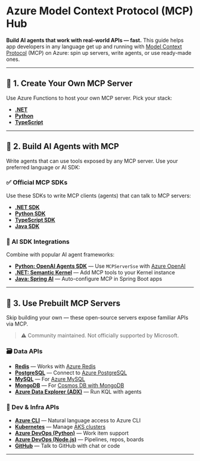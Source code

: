 # Azure Model Context Protocol (MCP) Hub

**Build AI agents that work with real-world APIs — fast.** This guide helps app developers in any language get up and running with [Model Context Protocol](https://modelcontextprotocol.io) (MCP) on Azure: spin up servers, write agents, or use ready-made ones.

---

## 🚀 1. Create Your Own MCP Server

Use Azure Functions to host your own MCP server. Pick your stack:

- **[.NET](https://github.com/Azure-Samples/remote-mcp-functions-dotnet)**
- **[Python](https://github.com/Azure-Samples/remote-mcp-functions-python)**
- **[TypeScript ](https://github.com/Azure-Samples/remote-mcp-functions-typescript)**

---

## 🧠 2. Build AI Agents with MCP

Write agents that can use tools exposed by any MCP server. Use your preferred language or AI SDK:

### ✅ Official MCP SDKs

Use these SDKs to write MCP clients (agents) that can talk to MCP servers:

- **[.NET SDK](https://github.com/modelcontextprotocol/csharp-sdk)**
- **[Python SDK](https://github.com/modelcontextprotocol/python-sdk)**
- **[TypeScript SDK](https://github.com/modelcontextprotocol/typescript-sdk)**
- **[Java SDK](https://github.com/modelcontextprotocol/java-sdk)**

### 🤖 AI SDK Integrations

Combine with popular AI agent frameworks:

- **[Python: OpenAI Agents SDK](https://openai.github.io/openai-agents-python/mcp/)** — Use `MCPServerSse` with [Azure OpenAI](https://github.com/Azure-Samples/azure-openai-keyless-python)
- **[.NET: Semantic Kernel](https://github.com/microsoft/semantic-kernel/tree/main/dotnet/samples/Demos/ModelContextProtocolPlugin)** — Add MCP tools to your Kernel instance
- **[Java: Spring AI](https://docs.spring.io/spring-ai/reference/api/mcp/mcp-client-boot-starter-docs.html)** — Auto-configure MCP in Spring Boot apps

---

## 🧩 3. Use Prebuilt MCP Servers

Skip building your own — these open-source servers expose familiar APIs via MCP.

> ⚠️ Community maintained. Not officially supported by Microsoft.

### 🗃️ Data APIs

- **[Redis](https://github.com/modelcontextprotocol/servers/tree/main/src/redis)** — Works with [Azure Redis](https://learn.microsoft.com/en-us/azure/redis/quickstart-create-managed-redis)
- **[PostgreSQL](https://github.com/modelcontextprotocol/servers/tree/main/src/postgres)** — Connect to [Azure PostgreSQL](https://learn.microsoft.com/en-us/azure/postgresql/flexible-server/quickstart-create-server)
- **[MySQL](https://github.com/designcomputer/mysql_mcp_server)** — For [Azure MySQL](https://learn.microsoft.com/en-us/azure/mysql/flexible-server/quickstart-create-server-cli)
- **[MongoDB](https://github.com/kiliczsh/mcp-mongo-server)** — For [Cosmos DB with MongoDB](https://learn.microsoft.com/en-us/azure/cosmos-db/mongodb/vcore/quickstart-portal)
- **[Azure Data Explorer (ADX)](https://github.com/pab1it0/adx-mcp-server)** — Run KQL with agents

### 🔧 Dev & Infra APIs

- **[Azure CLI](https://github.com/jdubois/azure-cli-mcp)** — Natural language access to Azure CLI
- **[Kubernetes](https://github.com/Flux159/mcp-server-kubernetes)** — Manage [AKS clusters](https://learn.microsoft.com/en-us/azure/aks/learn/quick-kubernetes-deploy-azd)
- **[Azure DevOps (Python)](https://github.com/Vortiago/mcp-azure-devops)** — Work item support
- **[Azure DevOps (Node.js)](https://github.com/Tiberriver256/mcp-server-azure-devops)** — Pipelines, repos, boards
- **[GitHub](https://github.com/github/github-mcp-server)** — Talk to GitHub with chat or code

---
